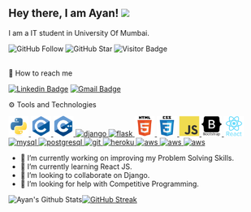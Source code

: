## Hey there, I am Ayan! <img src="https://raw.githubusercontent.com/aemmadi/aemmadi/master/wave.gif" width="30px">

I am a IT student in University Of Mumbai.

![GitHub Follow](https://img.shields.io/github/followers/anay-joshi.svg?style=social&label=Follow)
![GitHub Star](https://img.shields.io/github/stars/anay-joshi?affiliations=OWNER%2CCOLLABORATOR&style=social&label=Star)
![Visitor Badge](https://visitor-badge.laobi.icu/badge?page_id=anay-joshi.anay-joshi)


<br/>
📩 How to reach me 
<br/>

[![Linkedin Badge](https://img.shields.io/badge/-ayananupjoshi-blue?style=flat-square&logo=Linkedin&logoColor=white&link=https://www.linkedin.com/in/ayananupjoshi/)](https://www.linkedin.com/in/ayan-joshi-8568701ab/)
[![Gmail Badge](https://img.shields.io/badge/-Mail-c14438?style=flat-square&logo=Gmail&logoColor=white&link=mailto:ayanjoshi182003@gmail.com)](mailto:ayanjoshi182003@gmail.com)


⚙ Tools and Technologies

<p align="left"><a href="https://www.python.org" target="_blank"> <img src="https://raw.githubusercontent.com/devicons/devicon/master/icons/python/python-original.svg" alt="python" width="40" height="40"/> </a> </a> <a href="https://www.cprogramming.com/" target="_blank"> <img src="https://raw.githubusercontent.com/devicons/devicon/master/icons/c/c-original.svg" alt="c" width="40" height="40"/> </a> <a href="https://www.w3schools.com/cpp/" target="_blank"> <img src="https://raw.githubusercontent.com/devicons/devicon/master/icons/cplusplus/cplusplus-original.svg" alt="cplusplus" width="40" height="40"/> </a> <a href="https://www.djangoproject.com/" target="_blank"> <img src="https://www.vectorlogo.zone/logos/djangoproject/djangoproject-icon.svg" alt="django" width="40" height="40"/> </a><a href="https://flask.palletsprojects.com/" target="_blank"> <img src="https://www.vectorlogo.zone/logos/pocoo_flask/pocoo_flask-icon.svg" alt="flask" width="40" height="40"/> </a> <a href="https://www.w3.org/html/" target="_blank"> <img src="https://raw.githubusercontent.com/devicons/devicon/master/icons/html5/html5-original-wordmark.svg" alt="html5" width="40" height="40"/> </a><a href="https://www.w3schools.com/css/" target="_blank"> <img src="https://raw.githubusercontent.com/devicons/devicon/master/icons/css3/css3-original-wordmark.svg" alt="css3" width="40" height="40"/> </a><a href="https://developer.mozilla.org/en-US/docs/Web/JavaScript" target="_blank"> <img src="https://raw.githubusercontent.com/devicons/devicon/master/icons/javascript/javascript-original.svg" alt="javascript" width="40" height="40"/> </a>
<a href="https://getbootstrap.com" target="_blank"> <img src="https://raw.githubusercontent.com/devicons/devicon/master/icons/bootstrap/bootstrap-plain-wordmark.svg" alt="bootstrap" width="40" height="40"/> </a> <a href="https://reactjs.org/" target="_blank"> <img src="https://raw.githubusercontent.com/devicons/devicon/master/icons/react/react-original-wordmark.svg" alt="react" width="40" height="40"/> </a><a href="https://www.mysql.com/" target="_blank"> <img src="https://www.vectorlogo.zone/logos/mysql/mysql-official.svg" alt="mysql" width="40" height="40"/> </a></a><a href="https://www.postgresql.org/" target="_blank"> <img src="https://www.vectorlogo.zone/logos/postgresql/postgresql-vertical.svg" alt="postgresql" width="40" height="40"/> </a><a href="https://git-scm.com/" target="_blank"> <img src="https://www.vectorlogo.zone/logos/git-scm/git-scm-icon.svg" alt="git" width="40" height="40"/> </a> <a href="https://heroku.com" target="_blank"> <img src="https://www.vectorlogo.zone/logos/heroku/heroku-icon.svg" alt="heroku" width="40" height="40"/> </a><a href="https://aws.amazon.com/" target="_blank"> <img src="https://www.vectorlogo.zone/logos/amazon_aws/amazon_aws-icon.svg" alt="aws" width="40" height="40"/> </a><a href="https://jupyter.org/" target="_blank"> <img src="https://www.vectorlogo.zone/logos/jupyter/jupyter-icon.svg" alt="aws" width="40" height="40"/> </a><a href="https://code.visualstudio.com/" target="_blank"> <img src="https://www.vectorlogo.zone/logos/visualstudio_code/visualstudio_code-icon.svg" alt="aws" width="40" height="40"/> </a> </p>
<!-- ![Latex](https://img.shields.io/badge/-Latex-333333?style=flat&logo=latex) -->


- 🔭 I’m currently working on improving my Problem Solving Skills.
- 🌱 I’m currently learning React JS.
- 👯 I’m looking to collaborate on Django.
- 🤔 I’m looking for help with Competitive Programming.



<img align="left" alt="Ayan's Github Stats" src="https://github-readme-stats.vercel.app/api?username=ayan-joshi&count_private=true&theme=tokyonight&include_all_commits=true&show_icons=true" />

[![GitHub Streak](https://github-readme-streak-stats.herokuapp.com/?user=ayan-joshi)](https://github.com/DenverCoder1/github-readme-streak-stats)



